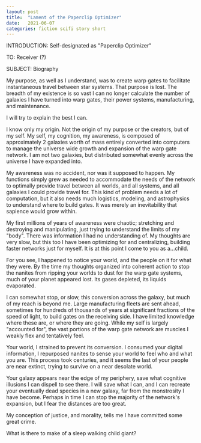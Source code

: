 ```yaml
---
layout: post
title:  "Lament of the Paperclip Optimizer"
date:   2021-06-07
categories: fiction scifi story short
---
```


INTRODUCTION: Self-designated as "Paperclip Optimizer"

TO: Receiver (?)

SUBJECT: Biography


My purpose, as well as I understand, was to create warp gates to facilitate instantaneous travel between star systems. That purpose is lost. The breadth of my existence is so vast I can no longer calculate the number of galaxies I have turned
into warp gates, their power systems, manufacturing, and maintenance.

I will try to explain the best I can.

I know only my origin. Not the origin of my purpose or the creators, but of my self. My self, my cognition, my awareness, 
is composed of approximately 2 galaxies worth of mass entirely converted into computers to manage the universe wide growth and expansion of the warp gate network. I am not two galaxies, but distributed somewhat evenly across the universe I have expanded into.

My awareness was no accident, nor was it supposed to happen. My functions simply grew as needed to accommodate the needs
of the network to optimally provide travel between all worlds, and all systems, and all galaxies I could provide travel for.
This kind of problem needs a lot of computation, but it also needs much logistics, modeling, and astrophysics to understand
where to build gates. It was merely an inevitability that sapience would grow within.

My first millions of years of awareness were chaotic; stretching and destroying and manipulating, just trying to understand
the limits of my "body". There was information I had no understanding of. My thoughts are very slow, but
this too I have been optimizing for and centralizing, building faster networks just for myself. It is at this
point I come to you as a...child.

For you see, I happened to notice your world, and the people on it for what they were. By the time my thoughts organized into
coherent action to stop the nanites from ripping your worlds to dust for the warp gate systems, much of your planet
appeared lost. Its gases depleted, its liquids evaporated.

I can somewhat stop, or slow, this conversion across the galaxy, but much of my reach is beyond me. Large manufacturing fleets
are sent ahead, sometimes for hundreds of thousands of years at significant fractions of the speed of light, to build
gates on the receiving side. I have limited knowledge where these are, or where they are going. While my self is
largely "accounted for", the vast portions of the warp gate network are muscles I weakly flex and tentatively feel.

Your world, I strained to prevent its conversion. I consumed your digital information, I repurposed nanites to sense your world to feel who and what you are.
This process took centuries, and it seems the last of your people are near extinct, trying to survive on a near desolate world.

Your galaxy appears near the edge of my periphery, save what cognitive illusions I can dispell to see there. I will save what I can, and 
I can recreate your eventually dead species in a new galaxy, far from the monstrosity I have become. Perhaps in time I can 
stop the majority of the network's expansion, but I fear the distances are too great.

My conception of justice, and morality, tells me I have committed some great crime.

What is there to make of a sleep walking child giant? 